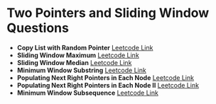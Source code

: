 # Two Pointers and Sliding Window Questions

- **Copy List with Random Pointer** [Leetcode Link]( https://leetcode.com/problems/copy-list-with-random-pointer)
- **Sliding Window Maximum** [Leetcode Link]( https://leetcode.com/problems/sliding-window-maximum)
- **Sliding Window Median** [Leetcode Link]( https://leetcode.com/problems/sliding-window-median)
- **Minimum Window Substring** [Leetcode Link]( https://leetcode.com/problems/minimum-window-substring)
- **Populating Next Right Pointers in Each Node** [Leetcode Link]( https://leetcode.com/problems/populating-next-right-pointers-in-each-node)
- **Populating Next Right Pointers in Each Node II** [Leetcode Link]( https://leetcode.com/problems/populating-next-right-pointers-in-each-node-ii)
- **Minimum Window Subsequence** [Leetcode Link]( https://leetcode.com/problems/minimum-window-subsequence)
